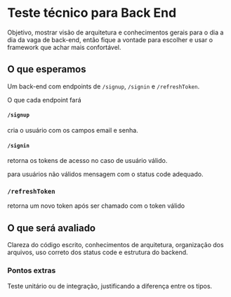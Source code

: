 # Teste técnico para Back End

Objetivo, mostrar visão de arquitetura e conhecimentos gerais para o dia a dia da vaga de back-end, então fique a vontade para escolher e usar o framework que achar mais confortável.

## O que esperamos

Um back-end com endpoints de `/signup`, `/signin` e `/refreshToken`.

O que cada endpoint fará

#### `/signup`

cria o usuário com os campos email e senha.

#### `/signin`

retorna os tokens de acesso no caso de usuário válido. 

para usuários não válidos mensagem com o status code adequado.

### `/refreshToken`

retorna um novo token após ser chamado com o token válido


## O que será avaliado

Clareza do código escrito, conhecimentos de arquitetura, organização dos arquivos, uso correto dos status code e estrutura do backend.

### Pontos extras

Teste unitário ou de integração, justificando a diferença entre os tipos.


